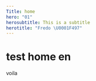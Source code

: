 ```yaml
---
Title: home
hero: "01"
herosubtitle: This is a subtitle
herotitle: "Fredo \U0001F497"
---
```


# test home en
voila